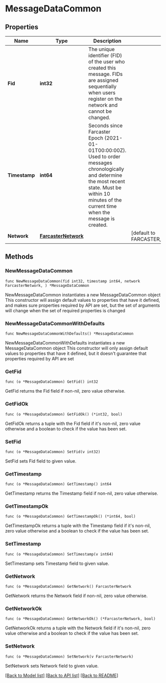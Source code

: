 # MessageDataCommon

## Properties

Name | Type | Description | Notes
------------ | ------------- | ------------- | -------------
**Fid** | **int32** | The unique identifier (FID) of the user who created this message. FIDs are assigned sequentially when users register on the network and cannot be changed. | 
**Timestamp** | **int64** | Seconds since Farcaster Epoch (2021-01-01T00:00:00Z). Used to order messages chronologically and determine the most recent state. Must be within 10 minutes of the current time when the message is created. | 
**Network** | [**FarcasterNetwork**](FarcasterNetwork.md) |  | [default to FARCASTER_NETWORK_MAINNET]

## Methods

### NewMessageDataCommon

`func NewMessageDataCommon(fid int32, timestamp int64, network FarcasterNetwork, ) *MessageDataCommon`

NewMessageDataCommon instantiates a new MessageDataCommon object
This constructor will assign default values to properties that have it defined,
and makes sure properties required by API are set, but the set of arguments
will change when the set of required properties is changed

### NewMessageDataCommonWithDefaults

`func NewMessageDataCommonWithDefaults() *MessageDataCommon`

NewMessageDataCommonWithDefaults instantiates a new MessageDataCommon object
This constructor will only assign default values to properties that have it defined,
but it doesn't guarantee that properties required by API are set

### GetFid

`func (o *MessageDataCommon) GetFid() int32`

GetFid returns the Fid field if non-nil, zero value otherwise.

### GetFidOk

`func (o *MessageDataCommon) GetFidOk() (*int32, bool)`

GetFidOk returns a tuple with the Fid field if it's non-nil, zero value otherwise
and a boolean to check if the value has been set.

### SetFid

`func (o *MessageDataCommon) SetFid(v int32)`

SetFid sets Fid field to given value.


### GetTimestamp

`func (o *MessageDataCommon) GetTimestamp() int64`

GetTimestamp returns the Timestamp field if non-nil, zero value otherwise.

### GetTimestampOk

`func (o *MessageDataCommon) GetTimestampOk() (*int64, bool)`

GetTimestampOk returns a tuple with the Timestamp field if it's non-nil, zero value otherwise
and a boolean to check if the value has been set.

### SetTimestamp

`func (o *MessageDataCommon) SetTimestamp(v int64)`

SetTimestamp sets Timestamp field to given value.


### GetNetwork

`func (o *MessageDataCommon) GetNetwork() FarcasterNetwork`

GetNetwork returns the Network field if non-nil, zero value otherwise.

### GetNetworkOk

`func (o *MessageDataCommon) GetNetworkOk() (*FarcasterNetwork, bool)`

GetNetworkOk returns a tuple with the Network field if it's non-nil, zero value otherwise
and a boolean to check if the value has been set.

### SetNetwork

`func (o *MessageDataCommon) SetNetwork(v FarcasterNetwork)`

SetNetwork sets Network field to given value.



[[Back to Model list]](../README.md#documentation-for-models) [[Back to API list]](../README.md#documentation-for-api-endpoints) [[Back to README]](../README.md)


